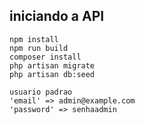 ## iniciando a API
    npm install
    npm run build
    composer install
    php artisan migrate
    php artisan db:seed

    usuario padrao
    'email' => admin@example.com
    'password' => senhaadmin

